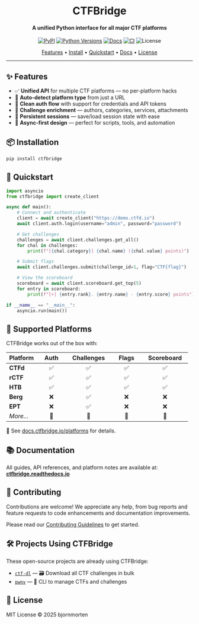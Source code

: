 <h1 align="center">
  CTFBridge
</h1>

<h4 align="center">A unified Python interface for all major CTF platforms </h4>

<p align="center">
  <a href="https://pypi.org/project/ctfbridge/"><img src="https://img.shields.io/pypi/v/ctfbridge" alt="PyPI"></a>
  <a href="https://pypi.org/project/ctfbridge/"><img src="https://img.shields.io/pypi/pyversions/ctfbridge" alt="Python Versions"></a>
  <a href="https://ctfbridge.readthedocs.io"><img src="https://img.shields.io/badge/docs-readthedocs-blue.svg" alt="Docs"></a>
  <a href="https://github.com/bjornmorten/ctfbridge/actions/workflows/test.yml"><img src="https://github.com/bjornmorten/ctfbridge/actions/workflows/test.yml/badge.svg" alt="CI"></a>
  <img src="https://img.shields.io/github/license/bjornmorten/ctfbridge" alt="License">
</p>

<p align="center">
  <a href="#-features">Features</a> •
  <a href="#-installation">Install</a> •
  <a href="#-quickstart">Quickstart</a> •
  <a href="#-documentation">Docs</a> •
  <a href="#-license">License</a>
</p>

---

## ✨ Features

- ✅ **Unified API** for multiple CTF platforms — no per-platform hacks
- 🧠 **Auto-detect platform type** from just a URL
- 🔐 **Clean auth flow** with support for credentials and API tokens
- 🧩 **Challenge enrichment** — authors, categories, services, attachments
- 🔄 **Persistent sessions** — save/load session state with ease
- 🤖 **Async-first design** — perfect for scripts, tools, and automation

## 📦 Installation

```bash
pip install ctfbridge
```

## 🚀 Quickstart

```python
import asyncio
from ctfbridge import create_client

async def main():
    # Connect and authenticate
    client = await create_client("https://demo.ctfd.io")
    await client.auth.login(username="admin", password="password")

    # Get challenges
    challenges = await client.challenges.get_all()
    for chal in challenges:
        print(f"[{chal.category}] {chal.name} ({chal.value} points)")

    # Submit flags
    await client.challenges.submit(challenge_id=1, flag="CTF{flag}")

    # View the scoreboard
    scoreboard = await client.scoreboard.get_top(5)
    for entry in scoreboard:
        print(f"[+] {entry.rank}. {entry.name} - {entry.score} points")

if __name__ == "__main__":
    asyncio.run(main())
```

## 🧩 Supported Platforms

CTFBridge works out of the box with:

| Platform  | &nbsp;&nbsp;&nbsp;Auth&nbsp;&nbsp;&nbsp; | &nbsp;&nbsp;Challenges&nbsp;&nbsp; | &nbsp;&nbsp;&nbsp;Flags&nbsp;&nbsp;&nbsp; | &nbsp;&nbsp;Scoreboard&nbsp;&nbsp; |
| --------- | :--------------------------------------: | :--------------------------------: | :----------------------------------------: | :--------------------------------: |
| **CTFd**  |                    ✅                    |                 ✅                 |                     ✅                     |                 ✅                 |
| **rCTF**  |                    ✅                    |                 ✅                 |                     ✅                     |                 ✅                 |
| **HTB**   |                    ✅                    |                 ✅                 |                     ✅                     |                 ✅                 |
| **Berg**  |                    ❌                    |                 ✅                 |                     ❌                     |                 ❌                 |
| **EPT**   |                    ❌                    |                 ✅                 |                     ❌                     |                 ❌                 |
| _More..._ |                    🚧                    |                 🚧                 |                     🚧                     |                 🚧                 |

📖 See [docs.ctfbridge.io/platforms](https://ctfbridge.readthedocs.io/latest/platforms/) for details.

## 📚 Documentation

All guides, API references, and platform notes are available at: **[ctfbridge.readthedocs.io](https://ctfbridge.readthedocs.io/)**

## 🤝 Contributing

Contributions are welcome! We appreciate any help, from bug reports and feature requests to code enhancements and documentation improvements.

Please read our [Contributing Guidelines](CONTRIBUTING.md) to get started.

## 🛠️ Projects Using CTFBridge

These open-source projects are already using CTFBridge:

- [`ctf-dl`](https://github.com/bjornmorten/ctf-dl) — 🗃️ Download all CTF challenges in bulk
- [`pwnv`](https://github.com/CarixoHD/pwnv) — 🧠 CLI to manage CTFs and challenges

## 📄 License

MIT License © 2025 bjornmorten
